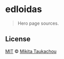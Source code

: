edloidas
========

> Hero page sources.

## License ##

[MIT](LICENSE) © [Mikita Taukachou](https://edloidas.com)
